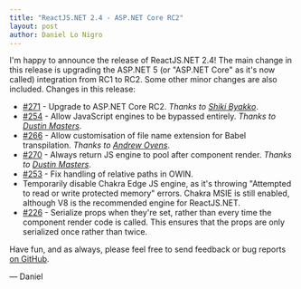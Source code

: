 ```yaml
---
title: "ReactJS.NET 2.4 - ASP.NET Core RC2"
layout: post
author: Daniel Lo Nigro
---
```


I'm happy to announce the release of ReactJS.NET 2.4! The main change in this release is upgrading the ASP.NET 5 (or "ASP.NET Core" as it's now called) integration from RC1 to RC2. Some other minor changes are also included. Changes in this release:

 - [#271](https://github.com/reactjs/React.NET/pull/271) - Upgrade to ASP.NET Core RC2. *Thanks to [Shiki Byakko](https://github.com/ShikiGami)*.
 - [#254](https://github.com/reactjs/React.NET/pull/254) - Allow JavaScript engines to be bypassed entirely. *Thanks to [Dustin Masters](https://www.dustinsoftware.com/)*.
 - [#266](https://github.com/reactjs/React.NET/pull/266) - Allow customisation of file name extension for Babel transpilation. *Thanks to [Andrew Ovens](http://andrewovens.com/)*.
 - [#270](https://github.com/reactjs/React.NET/pull/270) - Always return JS engine to pool after component render. *Thanks to [Dustin Masters](https://www.dustinsoftware.com/)*.
 - [#253](https://github.com/reactjs/React.NET/issues/253) - Fix handling of relative paths in OWIN.
 - Temporarily disable Chakra Edge JS engine, as it's throwing "Attempted to read or write protected memory" errors. Chakra MSIE is still enabled, although V8 is the recommended engine for ReactJS.NET.
 - [#226](https://github.com/reactjs/React.NET/pull/226) - Serialize props when they're set, rather than every time the component render code is called. This ensures that the props are only serialized once rather than twice.

Have fun, and as always, please feel free to send feedback or bug reports
[on GitHub](https://github.com/reactjs/React.NET).

— Daniel
